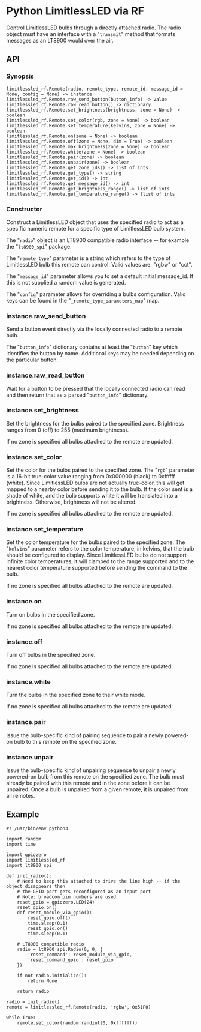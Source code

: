 # Python LimitlessLED via RF

Control LimitlessLED bulbs through a directly attached radio.  The radio object must have an interface with a "`transmit`" method that formats messages as an LT8900 would over the air.

## API

### Synopsis

    limitlessled_rf.Remote(radio, remote_type, remote_id, message_id = None, config = None) -> instance
    limitlessled_rf.Remote.raw_send_button(button_info) -> value
    limitlessled_rf.Remote.raw_read_button() -> dictionary
    limitlessled_rf.Remote.set_brightness(brightness, zone = None) -> boolean
    limitlessled_rf.Remote.set_color(rgb, zone = None) -> boolean
    limitlessled_rf.Remote.set_temperature(kelvins, zone = None) -> boolean
    limitlessled_rf.Remote.on(zone = None) -> boolean
    limitlessled_rf.Remote.off(zone = None, dim = True) -> boolean
    limitlessled_rf.Remote.max_brightness(zone = None) -> boolean
    limitlessled_rf.Remote.white(zone = None) -> boolean
    limitlessled_rf.Remote.pair(zone) -> boolean
    limitlessled_rf.Remote.unpair(zone) -> boolean
    limitlessled_rf.Remote.get_zone_ids() -> list of ints
    limitlessled_rf.Remote.get_type() -> string
    limitlessled_rf.Remote.get_id() -> int
    limitlessled_rf.Remote.get_message_id() -> int
    limitlessled_rf.Remote.get_brightness_range() -> list of ints
    limitlessled_rf.Remote.get_temperature_range() -> llist of ints

### Constructor

Construct a LimitlessLED object that uses the specified radio to act as a specific numeric remote for a specific type of LimitlessLED bulb system.

The "`radio`" object is an LT8900 compatible radio interface -- for example the "`lt8900_spi`" package.

The "`remote_type`" parameter is a string which refers to the type of LimitlessLED bulb this remote can control.  Valid values are: "rgbw" or "cct".

The "`message_id`" parameter allows you to set a default initial message\_id.  If this is not supplied a random value is generated.

The "`config`" parameter allows for overriding a bulbs configuration.  Valid keys can be found in the "`_remote_type_parameters_map`" map.

### instance.raw\_send\_button

Send a button event directly via the locally connected radio to a remote bulb.

The "`button_info`" dictionary contains at least the "`button`" key which identifies the button by name.  Additional keys may be needed depending on the particular button.

### instance.raw\_read\_button

Wait for a button to be pressed that the locally connected radio can read and then return that as a parsed "`button_info`" dictionary.

### instance\.set\_brightness

Set the brightness for the bulbs paired to the specified zone.  Brightness ranges from 0 (off) to 255 (maximum brightness).

If no zone is specified all bulbs attached to the remote are updated.

### instance.set\_color

Set the color for the bulbs paired to the specified zone.  The "`rgb`" parameter is a 16-bit true-color value ranging from 0x000000 (black) to 0xffffff (white).  Since LimitlessLED bulbs
are not actually true-color, this will get mapped to a nearby color before sending it to the bulb.  If the color sent is a shade of white, and the bulb supports white it will be
translated into a brightness.  Otherwise, brightness will not be altered.

If no zone is specified all bulbs attached to the remote are updated.

### instance.set\_temperature

Set the color temperature for the bulbs paired to the specified zone.  The "`kelvins`" parameter refers to the color temperature, in kelvins, that the bulb should be configured to display.
Since LimitlessLED bulbs do not support infinite color temperatures, it will clamped to the range supported and to the nearest color temperature supported before sending the command
to the bulb.

If no zone is specified all bulbs attached to the remote are updated.

### instance.on

Turn on bulbs in the specified zone.

If no zone is specified all bulbs attached to the remote are updated.

### instance.off

Turn off bulbs in the specified zone.

If no zone is specified all bulbs attached to the remote are updated.

### instance.white

Turn the bulbs in the specified zone to their white mode.

If no zone is specified all bulbs attached to the remote are updated.

### instance.pair

Issue the bulb-specific kind of pairing sequence to pair a newly powered-on bulb to this remote on the specified zone.

### instance.unpair

Issue the bulb-specific kind of unpairing sequence to unpair a newly powered-on bulb from this remote on the specified zone.  The bulb must already be paired with this remote and in
the zone before it can be unpaired.  Once a bulb is unpaired from a given remote, it is unpaired from all remotes.

## Example

    #! /usr/bin/env python3
    
    import random
    import time
   
    import gpiozero
    import limitlessled_rf
    import lt8900_spi
    
    def init_radio():
    	# Need to keep this attached to drive the line high -- if the object disappears then
    	# the GPIO port gets reconfigured as an input port
    	# Note: broadcom pin numbers are used
    	reset_gpio = gpiozero.LED(24)
    	reset_gpio.on()
    	def reset_module_via_gpio():
    		reset_gpio.off()
    		time.sleep(0.1)
    		reset_gpio.on()
    		time.sleep(0.1)
    
    	# LT8900 compatible radio
    	radio = lt8900_spi.Radio(0, 0, {
    		'reset_command': reset_module_via_gpio,
    		'reset_command_gpio': reset_gpio
    	})
    
    	if not radio.initialize():
    		return None
    
    	return radio
    
    radio = init_radio()
    remote = limitlessled_rf.Remote(radio, 'rgbw', 0x51F0)
    
    while True:
    	remote.set_color(random.randint(0, 0xffffff))
